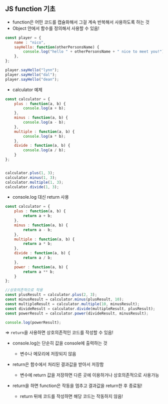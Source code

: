 ## JS function 기초

- function은 어떤 코드를 캡슐화해서 그걸 계속 반복해서 사용하도록 하는 것
- Object 안에서 함수를 정의해서 사용할 수 있음!

```js
const player = {
    name : "nico",
    sayHello: function(otherPersonsName) {
        console.log("hello " + otherPersonsName + " nice to meet you!");
    },
};

player.sayHello("lynn");
player.sayHello("dal");
player.sayHello("dean");
```

- calculator 예제

```js
const calculator = {
    plus : function(a, b) {
        console.log(a + b);
    },
    minus : function(a, b) {
        console.log(a - b);
    },
    multiple : function(a, b) {
        console.log(a * b);
    },
    divide : function(a, b) {
        console.log(a / b);
    }
};


calculator.plus(1, 3);
calculator.minus(1, 3);
calculator.multiple(1, 3);
calculator.divide(1, 3);
```

- console.log 대신 return 사용
```js
const calculator = {
    plus : function(a, b) {
        return a + b;
    },
    minus : function(a, b) {
        return a - b;
    },
    multiple : function(a, b) {
        return a * b;
    },
    divide : function(a, b) {
        return a / b;
    },
    power : function(a, b) {
        return a ** b;
    }
};

//상호의존적으로 작용
const plusResult = calculator.plus(2, 3);
const minusResult = calculator.minus(plusResult, 10);
const multipleResult = calculator.multiple(10, minusResult);
const divideResult = calculator.divide(multipleResult, plusResult);
const powerResult = calculator.power(divideResult, minusResult);

console.log(powerResult);
```
=> `return`을 사용하면 상호의존적인 코드를 작성할 수 있음!

- console.log는 단순히 값을 console에 출력하는 것
    - 변수나 메모리에 저장되지 않음
- return은 함수에서 처리된 결과값을 받아서 저장함
    - 변수에 return 값을 저장하면 다른 곳에 이용하거나 상호의존적으로 사용가능

- return을 하면 function은 작동을 멈추고 결과값을 return한 후 종료됨!
    - return 뒤에 코드를 작성하면 해당 코드는 작동하지 않음!